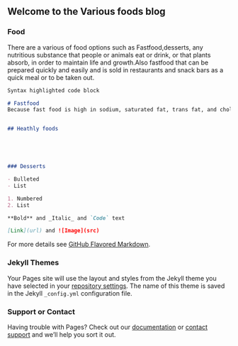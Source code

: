 ## Welcome to the Various foods blog


### Food

 There are a various of food options such as Fastfood,desserts, any nutritious substance that people or animals eat or drink, or that plants absorb, in order to maintain life and growth.Also fastfood that can be prepared quickly and easily and is sold in restaurants and snack bars as a quick meal or to be taken out.

```markdown
Syntax highlighted code block

# Fastfood
Because fast food is high in sodium, saturated fat, trans fat, and cholesterol, it isn't something you should eat often. Eating too much over a long period of time can lead to health problems such as high blood pressure, heart disease, and obesity.


## Heathly foods





### Desserts

- Bulleted
- List

1. Numbered
2. List

**Bold** and _Italic_ and `Code` text

[Link](url) and ![Image](src)
```

For more details see [GitHub Flavored Markdown](https://guides.github.com/features/mastering-markdown/).

### Jekyll Themes

Your Pages site will use the layout and styles from the Jekyll theme you have selected in your [repository settings](https://github.com/Mango567/The_mango_eat_blog/settings). The name of this theme is saved in the Jekyll `_config.yml` configuration file.

### Support or Contact

Having trouble with Pages? Check out our [documentation](https://help.github.com/categories/github-pages-basics/) or [contact support](https://github.com/contact) and we’ll help you sort it out.
